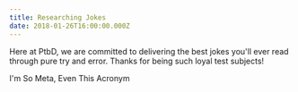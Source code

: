 ```yaml
---
title: Researching Jokes
date: 2018-01-26T16:00:00.000Z
---
```


Here at PtbD, we are committed to delivering the best jokes you'll ever read through pure try and error. Thanks for being such loyal test subjects!

<section class="hidden" aria-description="Hidden text" tabindex="0">
I'm So Meta, Even This Acronym
</section>